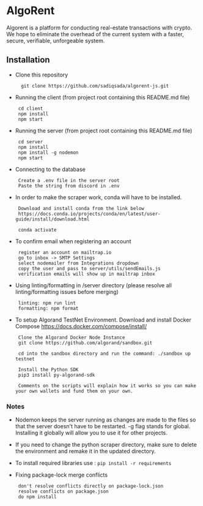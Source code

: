 # AlgoRent
Algorent is a platform for conducting real-estate transactions with crypto. We hope to eliminate the overhead of the current system with a faster, secure, verifiable, unforgeable system.

## Installation
* Clone this repository

        git clone https://github.com/sadiqsada/algorent-js.git

* Running the client (from project root containing this README.md file)

       cd client
       npm install 
       npm start
       
* Running the server (from project root containing this README.md file)

       cd server
       npm install
       npm install -g nodemon
       npm start

* Connecting to the database

       Create a .env file in the server root
       Paste the string from discord in .env

* In order to make the scraper work, conda will have to be installed.

       Download and install conda from the link below
       https://docs.conda.io/projects/conda/en/latest/user-guide/install/download.html

       conda activate 

* To confirm email when registering an account

       register an account on mailtrap.io
       go to inbox -> SMTP Settings
       select nodemailer from Integrations dropdown
       copy the user and pass to server/utils/sendEmails.js
       verification emails will show up in mailtrap inbox

* Using linting/formatting in /server directory (please resolve all linting/formatting issues before merging)

       linting: npm run lint
       formatting: npm format

* To setup Algorand TestNet Environment.
       Download and install Docker Compose 
       https://docs.docker.com/compose/install/

       Clone the Algorand Docker Node Instance
       git clone https://github.com/algorand/sandbox.git

       cd into the sandbox directory and run the command: ./sandbox up testnet

       Install the Python SDK 
       pip3 install py-algorand-sdk

       Comments on the scripts will explain how it works so you can make your own wallets and fund them on your own.
       
### Notes
* Nodemon keeps the server running as changes are made to the files so that the server doesn't have to be restarted. -g flag stands for global. Installing it globally will allow you to use it for other projects.

* If you need to change the python scraper directory, make sure to delete the environment and remake it in the updated directory.
* To install required libraries use : ```pip install -r requirements```
* Fixing package-lock merge conflicts

       don't resolve conflicts directly on package-lock.json
       resolve conflicts on package.json
       do npm install